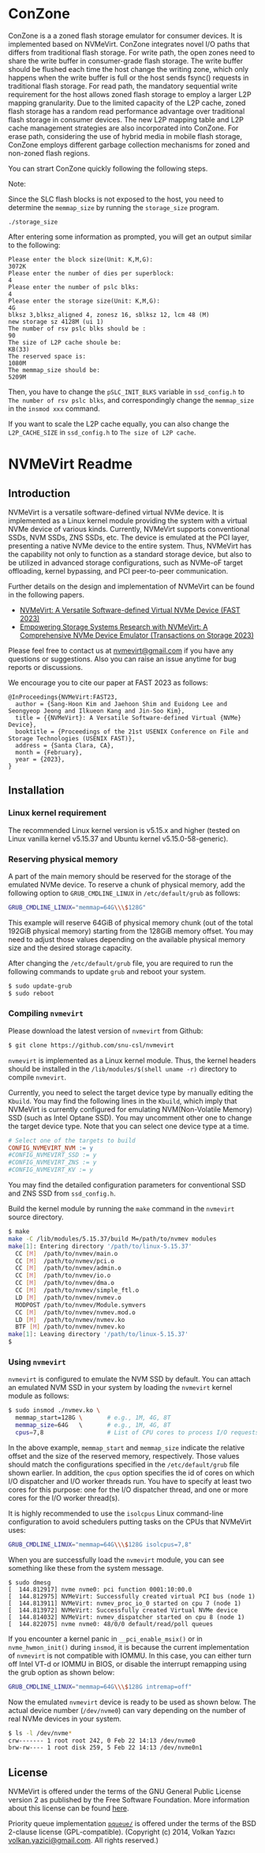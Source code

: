 # ConZone

ConZone is a a zoned flash storage emulator for consumer devices. It is implemented based on NVMeVirt. ConZone integrates novel I/O paths that differs from traditional flash storage. For write path, the open zones need to share the write buffer in consumer-grade flash storage. The write buffer should be flushed each time the host change the writing zone, which only happens when the write buffer is full or the host sends fsync() requests in traditional flash storage. For read path, the mandatory sequential write requirement for the host allows zoned flash storage to
employ a larger L2P mapping granularity. Due to the limited capacity of the L2P cache, zoned flash storage has a random read performance advantage over traditional flash storage in consumer devices. The new L2P mapping table and L2P cache management strategies are also incorporated into ConZone. For erase path, considering the use of hybrid media in mobile flash storage, ConZone employs different garbage collection mechanisms for zoned and non-zoned flash regions.

You can strart ConZone quickly following the following steps.

Note:

Since the SLC flash blocks is not exposed to the host, you need to determine the `memmap_size` by running the `storage_size` program.

```shell
./storage_size
```

After entering some information as prompted, you will get an output similar to the following:
```shell
Please enter the block size(Unit: K,M,G):
3072K
Please enter the number of dies per superblock:
4
Please enter the number of pslc blks:
4
Please enter the storage size(Unit: K,M,G):
4G
blksz 3,blksz_aligned 4, zonesz 16, sblksz 12, lcm 48 (M)
new storage sz 4128M (ui 1)
The number of rsv pslc blks should be :
90
The size of L2P cache shoule be:
KB(33)
The reserved space is:
1080M
The memmap_size should be:
5209M
```

Then, you have to change the `pSLC_INIT_BLKS` variable in `ssd_config.h` to `The number of rsv pslc blks`, and correspondingly change the `memmap_size` in the `insmod xxx` command.

If you want to scale the L2P cache equally, you can also change the `L2P_CACHE_SIZE` in `ssd_config.h` to `The size of L2P cache`.

# NVMeVirt Readme

## Introduction

NVMeVirt is a versatile software-defined virtual NVMe device. It is implemented as a Linux kernel module providing the system with a virtual NVMe device of various kinds. Currently, NVMeVirt supports conventional SSDs, NVM SSDs, ZNS SSDs, etc. The device is emulated at the PCI layer, presenting a native NVMe device to the entire system. Thus, NVMeVirt has the capability not only to function as a standard storage device, but also to be utilized in advanced storage configurations, such as NVMe-oF target offloading, kernel bypassing, and PCI peer-to-peer communication.

Further details on the design and implementation of NVMeVirt can be found in the following papers.
- [NVMeVirt: A Versatile Software-defined Virtual NVMe Device (FAST 2023)](https://www.usenix.org/conference/fast23/presentation/kim-sang-hoon)
- [Empowering Storage Systems Research with NVMeVirt: A Comprehensive NVMe Device Emulator (Transactions on Storage 2023)](https://dl.acm.org/doi/full/10.1145/3625006)

Please feel free to contact us at [nvmevirt@gmail.com](mailto:nvmevirt@gmail.com) if you have any questions or suggestions. Also you can raise an issue anytime for bug reports or discussions.

We encourage you to cite our paper at FAST 2023 as follows:
```
@InProceedings{NVMeVirt:FAST23,
  author = {Sang-Hoon Kim and Jaehoon Shim and Euidong Lee and Seongyeop Jeong and Ilkueon Kang and Jin-Soo Kim},
  title = {{NVMeVirt}: A Versatile Software-defined Virtual {NVMe} Device},
  booktitle = {Proceedings of the 21st USENIX Conference on File and Storage Technologies (USENIX FAST)},
  address = {Santa Clara, CA},
  month = {February},
  year = {2023},
}
```


## Installation

### Linux kernel requirement

The recommended Linux kernel version is v5.15.x and higher (tested on Linux vanilla kernel v5.15.37 and Ubuntu kernel v5.15.0-58-generic).

### Reserving physical memory

A part of the main memory should be reserved for the storage of the emulated NVMe device. To reserve a chunk of physical memory, add the following option to `GRUB_CMDLINE_LINUX` in `/etc/default/grub` as follows:

```bash
GRUB_CMDLINE_LINUX="memmap=64G\\\$128G"
```

This example will reserve 64GiB of physical memory chunk (out of the total 192GiB physical memory) starting from the 128GiB memory offset. You may need to adjust those values depending on the available physical memory size and the desired storage capacity.

After changing the `/etc/default/grub` file, you are required to run the following commands to update `grub` and reboot your system.

```bash
$ sudo update-grub
$ sudo reboot
```

### Compiling `nvmevirt`

Please download the latest version of `nvmevirt` from Github:

```bash
$ git clone https://github.com/snu-csl/nvmevirt
```

`nvmevirt` is implemented as a Linux kernel module. Thus, the kernel headers should be installed in the `/lib/modules/$(shell uname -r)` directory to compile `nvmevirt`.

Currently, you need to select the target device type by manually editing the `Kbuild`. You may find the following lines in the `Kbuild`, which imply that NVMeVirt is currently configured for emulating NVM(Non-Volatile Memory) SSD (such as Intel Optane SSD). You may uncomment other one to change the target device type. Note that you can select one device type at a time.

```Makefile
# Select one of the targets to build
CONFIG_NVMEVIRT_NVM := y
#CONFIG_NVMEVIRT_SSD := y
#CONFIG_NVMEVIRT_ZNS := y
#CONFIG_NVMEVIRT_KV := y
```

You may find the detailed configuration parameters for conventional SSD and ZNS SSD from `ssd_config.h`.

Build the kernel module by running the `make` command in the `nvmevirt` source directory.
```bash
$ make
make -C /lib/modules/5.15.37/build M=/path/to/nvmev modules
make[1]: Entering directory '/path/to/linux-5.15.37'
  CC [M]  /path/to/nvmev/main.o
  CC [M]  /path/to/nvmev/pci.o
  CC [M]  /path/to/nvmev/admin.o
  CC [M]  /path/to/nvmev/io.o
  CC [M]  /path/to/nvmev/dma.o
  CC [M]  /path/to/nvmev/simple_ftl.o
  LD [M]  /path/to/nvmev/nvmev.o
  MODPOST /path/to/nvmev/Module.symvers
  CC [M]  /path/to/nvmev/nvmev.mod.o
  LD [M]  /path/to/nvmev/nvmev.ko
  BTF [M] /path/to/nvmev/nvmev.ko
make[1]: Leaving directory '/path/to/linux-5.15.37'
$
```

### Using `nvmevirt`

`nvmevirt` is configured to emulate the NVM SSD by default. You can attach an emulated NVM SSD in your system by loading the `nvmevirt` kernel module as follows:

```bash
$ sudo insmod ./nvmev.ko \
  memmap_start=128G \       # e.g., 1M, 4G, 8T
  memmap_size=64G   \       # e.g., 1M, 4G, 8T
  cpus=7,8                  # List of CPU cores to process I/O requests (should have at least 2)
```

In the above example, `memmap_start` and `memmap_size` indicate the relative offset and the size of the reserved memory, respectively. Those values should match the configurations specified in the `/etc/default/grub` file shown earlier. In addition, the `cpus` option specifies the id of cores on which I/O dispatcher and I/O worker threads run. You have to specify at least two cores for this purpose: one for the I/O dispatcher thread, and one or more cores for the I/O worker thread(s).

It is highly recommended to use the `isolcpus` Linux command-line configuration to avoid schedulers putting tasks on the CPUs that NVMeVirt uses:

```bash
GRUB_CMDLINE_LINUX="memmap=64G\\\$128G isolcpus=7,8"
```

When you are successfully load the `nvmevirt` module, you can see something like these from the system message.

```log
$ sudo dmesg
[  144.812917] nvme nvme0: pci function 0001:10:00.0
[  144.812975] NVMeVirt: Successfully created virtual PCI bus (node 1)
[  144.813911] NVMeVirt: nvmev_proc_io_0 started on cpu 7 (node 1)
[  144.813972] NVMeVirt: Successfully created Virtual NVMe device
[  144.814032] NVMeVirt: nvmev_dispatcher started on cpu 8 (node 1)
[  144.822075] nvme nvme0: 48/0/0 default/read/poll queues
```

If you encounter a kernel panic in `__pci_enable_msix()` or in `nvme_hwmon_init()` during `insmod`, it is because the current implementation of `nvmevirt` is not compatible with IOMMU. In this case, you can either turn off Intel VT-d or IOMMU in BIOS, or disable the interrupt remapping using the grub option as shown below:

```bash
GRUB_CMDLINE_LINUX="memmap=64G\\\$128G intremap=off"
```

Now the emulated `nvmevirt` device is ready to be used as shown below. The actual device number (`/dev/nvme0`) can vary depending on the number of real NVMe devices in your system.


```bash
$ ls -l /dev/nvme*
crw------- 1 root root 242, 0 Feb 22 14:13 /dev/nvme0
brw-rw---- 1 root disk 259, 5 Feb 22 14:13 /dev/nvme0n1
```


## License

NVMeVirt is offered under the terms of the GNU General Public License version 2 as published by the Free Software Foundation. More information about this license can be found [here](https://www.gnu.org/licenses/old-licenses/gpl-2.0.en.html).

Priority queue implementation [`pqueue/`](pqueue/) is offered under the terms of the BSD 2-clause license (GPL-compatible). (Copyright (c) 2014, Volkan Yazıcı <volkan.yazici@gmail.com>. All rights reserved.)
